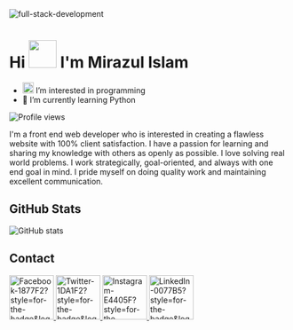 <img src="https://devtechnosys.com/insights/wp-content/uploads/2021/07/full-stack-development.gif" alt="full-stack-development">

# Hi <img width="50" src="https://raw.githubusercontent.com/NoobMahbub/NoobMahbub/6183b40a51db4f4d49757634dd08a974f0d0e84c/Wave.gif"> I'm Mirazul Islam

- <img width="20" src="https://d3qhp42p4neron.cloudfront.net/ARCHIVE/animated/3.0/GIF/512/eyes.gif?Expires=1652821409&Signature=Hq5eq0kwMYSuRJ7n9t1KuYPGJm~aDlN0GdxcfeNpvV8qA9usxWl2VtBxvKZQWCGAkffpJqmkJ8hlI1AjPbS6mPESfiI5L6U4e3-a5VFjhL6RyN1KAJ~T3JWk-aexvHhGDpdJ6HuQRuVY9siUv4xiHAqAY8fpYINngzBcuIj7N7nWgMd8gR8P~AS1giajtCaJjeOYkwF6Ex8GNd1sFCZIP3VGD7ADrB4m8UsdFyJMZTp3k4hBkO3gLYH6KoMsk-m1pJAIdRi94-CS7oE-sTaiK~pWhzPuWzvcRB9ooGFYZwkaxaQdeJgXx2-PEbYN9pXOLLmuYeHFgyei1A8M6l6ICQ__&Key-Pair-Id=APKAIRGCVGOY7DOKYTJA" alt="eyes"> I’m interested in programming
- 🌱 I’m currently learning Python 

![Profile views](https://gpvc.arturio.dev/mirazulislamgit)

<p>
I'm a front end web developer who is interested in creating a flawless website with 100% client satisfaction. I have a passion for learning and sharing my knowledge with others as openly as possible. I love solving real world problems. I work strategically, goal-oriented, and always with one end goal in mind. I pride myself on doing quality work and maintaining excellent communication.
</p>

## GitHub Stats
![GitHub stats](https://github-readme-stats.vercel.app/api?username=mirazulislamgit&theme=radical&show_icons=true)


## Contact

<p align="left">
  <a href="https://www.facebook.com/mirazulislam.me/">
    <img width="80" src="https://img.shields.io/badge/Facebook-1877F2?style=for-the-badge&logo=facebook&logoColor=white" alt="Facebook-1877F2?style=for-the-badge&logo=facebook&logoColor=white" border="0">
  </a>
  
   <a href="https://twitter.com/MirazulIslma">
    <img width="80" src="https://img.shields.io/badge/Twitter-1DA1F2?style=for-the-badge&logo=twitter&logoColor=white" alt="Twitter-1DA1F2?style=for-the-badge&logo=twitter&logoColor=white" border="0">
  </a>
  
  <a href="https://www.instagram.com/mirazulislam.me/">
    <img width="80" src="https://img.shields.io/badge/Instagram-E4405F?style=for-the-badge&logo=instagram&logoColor=white" alt="Instagram-E4405F?style=for-the-badge&logo=instagram&logoColor=white" border="0">
  </a>
  
  <a href="https://www.linkedin.com/in/mirajul-islam-666245237/">
    <img width="80" src="https://img.shields.io/badge/LinkedIn-0077B5?style=for-the-badge&logo=linkedin&logoColor=white" alt="LinkedIn-0077B5?style=for-the-badge&logo=linkedin&logoColor=white" border="0">
  </a>
    
</p>  
